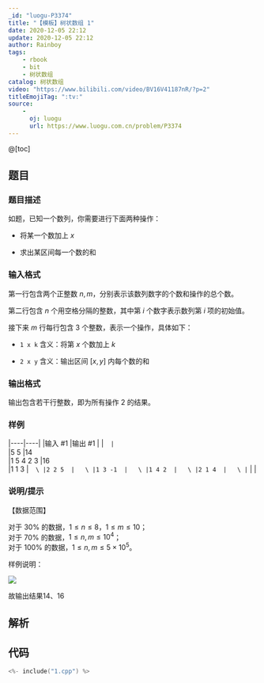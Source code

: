 ```yaml
---
_id: "luogu-P3374"
title: "【模板】树状数组 1"
date: 2020-12-05 22:12
update: 2020-12-05 22:12
author: Rainboy
tags:
    - rbook
    - bit
    - 树状数组
catalog: 树状数组
video: "https://www.bilibili.com/video/BV16V41187nR/?p=2"
titleEmojiTag: ":tv:"
source: 
    - 
      oj: luogu
      url: https://www.luogu.com.cn/problem/P3374
---
```


@[toc]

## 题目



### 题目描述

如题，已知一个数列，你需要进行下面两种操作：

- 将某一个数加上 $x$

- 求出某区间每一个数的和




### 输入格式
第一行包含两个正整数 $n,m$，分别表示该数列数字的个数和操作的总个数。   
 
第二行包含 $n$ 个用空格分隔的整数，其中第 $i$ 个数字表示数列第 $i$ 项的初始值。

接下来 $m$ 行每行包含 $3$ 个整数，表示一个操作，具体如下：

- `1 x k`  含义：将第 $x$ 个数加上 $k$

- `2 x y`  含义：输出区间 $[x,y]$ 内每个数的和




### 输出格式

输出包含若干行整数，即为所有操作 $2$ 的结果。




### 样例

|----|----|
|输入 #1  |输出 #1  |
|```  |```  \
|5 5  |14  \
|1 5 4 2 3  |16  \
|1 1 3  |```  \
|2 2 5  |   \
|1 3 -1  |   \
|1 4 2  |   \
|2 1 4  |   \
|```  |   |



### 说明/提示
【数据范围】

对于 $30\%$ 的数据，$1 \le n \le 8$，$1\le m \le 10$；   
对于 $70\%$ 的数据，$1\le n,m \le 10^4$；   
对于 $100\%$ 的数据，$1\le n,m \le 5\times 10^5$。


样例说明：

 ![](https://cdn.luogu.com.cn/upload/pic/2256.png) 

故输出结果14、16



## 解析


## 代码

```c
<%- include("1.cpp") %>
```
